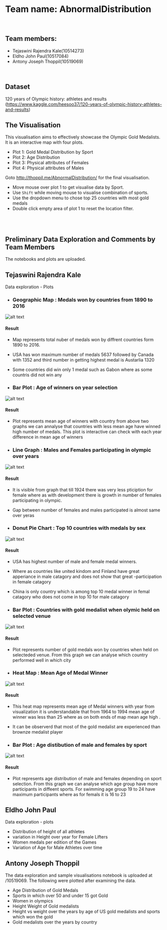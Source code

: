 # Team name: AbnormalDistribution
 <br/> 
 
## Team members:
- Tejaswini Rajendra Kale(10514273)
- Eldho John Paul(10517084)
- Antony Joseph Thoppil(10519069)
 <br/>
 
## Dataset
120 years of Olympic history: athletes and results
(https://www.kaggle.com/heesoo37/120-years-of-olympic-history-athletes-and-results)
 <br/>
 
## The Visualisation
This visualisation aims to effectively showcase the Olympic Gold Medalists.
It is an interactive map with four plots.
- Plot 1: Gold Medal Distribution by Sport
- Plot 2: Age Distribution
- Plot 3: Physical attributes of Females
- Plot 4: Physical attributes of Males

Goto http://thoppil.me/AbnormalDistribution/ for the final visualisation.
- Move mouse over plot 1 to get visualise data by Sport.
- Use `Shift` while moving mouse to visualise combination of sports.
- Use the dropdown menu to chose top 25 countries with most gold medals
- Double click empty area of plot 1 to reset the location filter.

 <br/>
 <br/>

## Preliminary Data Exploration and Comments by Team Members

The notebooks and plots are uploaded.

## Tejaswini Rajendra Kale

Data exploration - Plots
- ### Geographic Map : Medals won by countries from 1890 to 2016
 ![alt text](Plot_Img/Map.png)
 #### Result
- Map represents total nuber of medals won by diffrent countries form 1890 to 2016.
- USA has won maximum number of medals 5637 followed by Canada with 1352 and third number in getting highest medal is Austarlia 1320
- Some countries did win only 1 medal such as Gabon where as some countris did not win any

- ### Bar Plot : Age of winners on year selection
 ![alt text](Plot_Img/MeanAge.png)
 #### Result
 - Plot represents mean age of winners with country from above two graphs we can annalyse that countries with less mean age have   winned high number of medals. This plot is interactive can check with each year difference in mean age of winners
 
- ### Line Graph : Males and Females participating in olympic over years
 ![alt text](Plot_Img/Map.png)
 #### Result
 - It is visible from graph that till 1924 there was very less pticiption for female where as with development there is growth in number of females participating in olympic.
 - Gap between number of females and males participated is almost same over yeras
 
- ### Donut Pie Chart : Top 10 countries with medals by sex
 ![alt text](Plot_Img/DonutPie.png)
 #### Result
  - USA has highest number of male and female medal winners.
 - Where as countries like united kindom and Finland have great apperiance in male catagory and does not show that great -participation in female catagory
 - China is only country which is among top 10 medal winner in femal catagory who does not come in top 10 for male catagory
 
- ### Bar Plot : Countries with gold medalist when olymic held on selected venue
 ![alt text](Plot_Img/Winner.png)
 #### Result
  - Plot represents number of gold medals won by countries when held on selecteded venue. From this graph we can analyse which country performed well in which city
 
- ### Heat Map : Mean Age of Medal Winner
 ![alt text](Plot_Img/Heatmap.png)
 #### Result
 - This heat map represents mean age of Medal winners with year from visualization it is understandable that from 1964 to 1994 mean age of winner was less than 25 where as on both ends of map mean age high .
 - It can be observerd that most of the gold medalist are experienced than brownze medalist player

- ### Bar Plot : Age distibution of male and females by sport
 ![alt text](Plot_Img/BarAge.png)
 #### Result
 - Plot represents age distribution of male and females depending on sport selection. From this graph we can analyse which age group have more participants in diffeent sports. For swimming age group 19 to 24 have maximum participants where as for femals it is 16 to 23



## Eldho John Paul

Data exploration - plots
- Distribution of height of all athletes
- variation in Height over year for Female Lifters
- Women medals per edition of the Games
- Variation of Age for Male Athletes over time

## Antony Joseph Thoppil

The data exploration and sample visualisations notebook is uploaded at /10519069. 
The following were plotted after examining the data.
- Age Distribution of Gold Medals
- Sports in which over 50 and under 15 got Gold
- Women in olympics
- Height Weight of Gold medalists
- Height vs weight over the years by age of US gold medalists and sports which won the gold
- Gold medalists over the years by country

